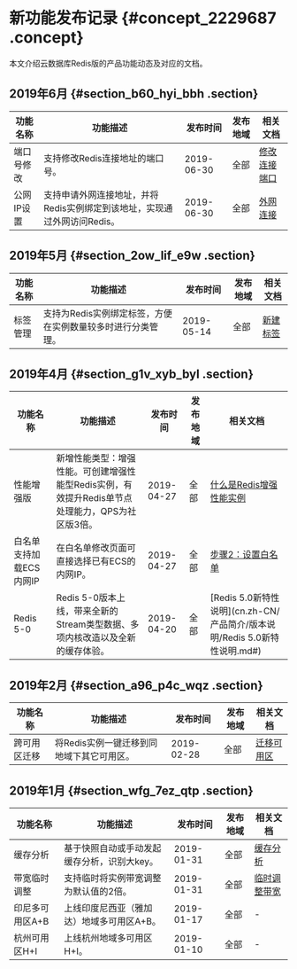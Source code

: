 # 新功能发布记录 {#concept_2229687 .concept}

本文介绍云数据库Redis版的产品功能动态及对应的文档。

## 2019年6月 {#section_b60_hyi_bbh .section}

|功能名称|功能描述|发布时间|发布地域|相关文档|
|----|----|----|----|----|
|端口号修改|支持修改Redis连接地址的端口号。|2019-06-30|全部|[修改连接端口](../../../../cn.zh-CN/用户指南/连接管理/修改外网连接端口.md#)|
|公网IP设置|支持申请外网连接地址，并将Redis实例绑定到该地址，实现通过外网访问Redis。|2019-06-30|全部|[外网连接](../../../../cn.zh-CN/快速入门/步骤3：连接实例/外网连接.md#)|

## 2019年5月 {#section_2ow_lif_e9w .section}

|功能名称|功能描述|发布时间|发布地域|相关文档|
|----|----|----|----|----|
|标签管理|支持为Redis实例绑定标签，方便在实例数量较多时进行分类管理。|2019-05-14|全部|[新建标签](../../../../cn.zh-CN/用户指南/标签管理/新建标签.md#)|

## 2019年4月 {#section_g1v_xyb_byl .section}

|功能名称|功能描述|发布时间|发布地域|相关文档|
|----|----|----|----|----|
|性能增强版|新增性能类型：增强性能。可创建增强性能型Redis实例，有效提升Redis单节点处理能力，QPS为社区版3倍。|2019-04-27|全部|[什么是Redis增强性能实例](cn.zh-CN/产品简介/增强性能实例/什么是Redis增强性能实例.md#)|
|白名单支持加载ECS内网IP|在白名单修改页面可直接选择已有ECS的内网IP。|2019-04-27|全部|[步骤2：设置白名单](../../../../cn.zh-CN/快速入门/步骤2：设置白名单.md#)|
|Redis 5-0|Redis 5-0版本上线，带来全新的Stream类型数据、多项内核改造以及全新的缓存体验。|2019-04-20|全部|[Redis 5.0新特性说明](cn.zh-CN/产品简介/版本说明/Redis 5.0新特性说明.md#)|

## 2019年2月 {#section_a96_p4c_wqz .section}

|功能名称|功能描述|发布时间|发布地域|相关文档|
|----|----|----|----|----|
|跨可用区迁移|将Redis实例一键迁移到同地域下其它可用区。|2019-02-28|全部|[迁移可用区](../../../../cn.zh-CN/用户指南/实例管理/迁移可用区.md#)|

## 2019年1月 {#section_wfg_7ez_qtp .section}

|功能名称|功能描述|发布时间|发布地域|相关文档|
|----|----|----|----|----|
|缓存分析|基于快照自动或手动发起缓存分析，识别大key。|2019-01-31|全部|[缓存分析](../../../../cn.zh-CN/用户指南/缓存分析.md#)|
|带宽临时调整|支持临时将实例带宽调整为默认值的2倍。|2019-01-31|全部|[临时调整带宽](../../../../cn.zh-CN/用户指南/实例管理/临时调整带宽.md#)|
|印尼多可用区A+B|上线印度尼西亚（雅加达）地域多可用区A+B。|2019-01-17|全部|-|
|杭州可用区H+I|上线杭州地域多可用区H+I。|2019-01-10|全部|-|

